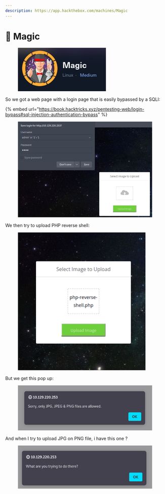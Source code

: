 ```yaml
---
description: https://app.hackthebox.com/machines/Magic
---
```


# 🧙 Magic

<figure><img src="../../.gitbook/assets/image (1026).png" alt=""><figcaption></figcaption></figure>

So we got a web page with a login page that is easily bypassed by a SQLI:

{% embed url="https://book.hacktricks.xyz/pentesting-web/login-bypass#sql-injection-authentication-bypass" %}

<figure><img src="../../.gitbook/assets/image (1027).png" alt=""><figcaption></figcaption></figure>

We then try to upload PHP reverse shell:

<figure><img src="../../.gitbook/assets/image (1028).png" alt=""><figcaption></figcaption></figure>

But we get this pop up:

<figure><img src="../../.gitbook/assets/image (1029).png" alt=""><figcaption></figcaption></figure>

And when I try to upload JPG on PNG file, i have this one ?

<figure><img src="../../.gitbook/assets/image (1030).png" alt=""><figcaption></figcaption></figure>
